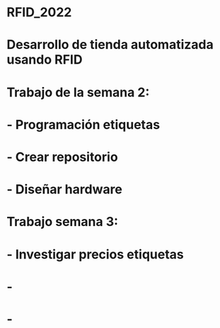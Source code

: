 # RFID_2022
# Desarrollo de tienda automatizada usando RFID
# Trabajo de la semana 2: 
# - Programación etiquetas
# - Crear repositorio
# - Diseñar hardware
# Trabajo semana 3: 
# - Investigar precios etiquetas 
# -
# -
 
